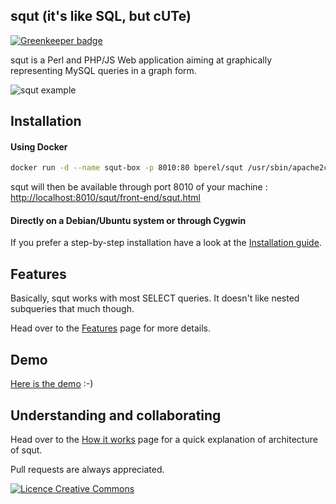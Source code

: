 ## squt (it's like SQL, but cUTe)

[![Greenkeeper badge](https://badges.greenkeeper.io/bperel/squt.svg)](https://greenkeeper.io/)

squt is a Perl and PHP/JS Web application aiming at graphically representing MySQL queries in a graph form.

![squt example](https://raw.github.com/wiki/bperel/squt/images/squt_example.png)


## Installation

#### Using Docker

```bash
docker run -d --name squt-box -p 8010:80 bperel/squt /usr/sbin/apache2ctl -D FOREGROUND
```

squt will then be available through port 8010 of your machine : [http://localhost:8010/squt/front-end/squt.html](http://localhost:8010/squt/)

#### Directly on a Debian/Ubuntu system or through Cygwin

If you prefer a step-by-step installation have a look at the [Installation guide](../../wiki/Installation-Guide).


## Features

Basically, squt works with most SELECT queries. It doesn't like nested subqueries that much though.

Head over to the [Features](../../wiki/Features) page for more details.

## Demo

[Here is the demo](http://dedibox2-bperel.ddns.net:8010/squt/) :-)


## Understanding and collaborating

Head over to the [How it works](../../wiki/How-it-works) page for a quick explanation of architecture of squt.

Pull requests are always appreciated.


[<img alt="Licence Creative Commons" style="border-width:0" src="http://i.creativecommons.org/l/by-sa/3.0/fr/88x31.png" />](http://creativecommons.org/licenses/by-sa/3.0/legalcode)
